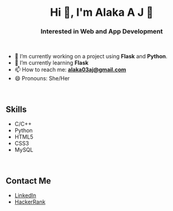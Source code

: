 <h1 align="center">Hi 👋, I'm Alaka A J 🐰</h1>
<h3 align="center">Interested in Web and App Development</h3>
<br>

- 🔭 I’m currently working on a project using **Flask** and **Python**.
- 🌱 I’m currently learning **Flask**
- 📫 How to reach me: **alaka03aj@gmail.com**
- 😄 Pronouns: She/Her

<br>

<h2>Skills</h2>
<ul>
  <li>C/C++</li>
  <li>Python</li>
  <li>HTML5</li>
  <li>CSS3</li>
  <li>MySQL</li>
</ul>

<br>

<h2>Contact Me</h2>
<ul>
  <li><a href = "https://www.linkedin.com/in/alaka-aj/" target = "_blank">LinkedIn</a></li>
  <li><a href = "https://www.hackerrank.com/alaka03aj" target = "_blank">HackerRank</a></li>
</ul>





